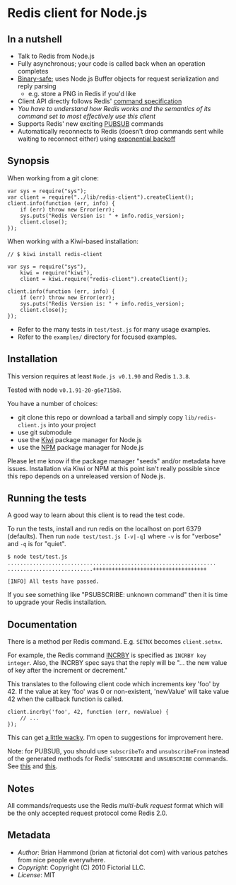 # Redis client for Node.js

## In a nutshell

- Talk to Redis from Node.js 
- Fully asynchronous; your code is called back when an operation completes
- [Binary-safe](http://github.com/fictorial/redis-node-client/blob/master/test/test.js#L353-363); uses Node.js Buffer objects for request serialization and reply parsing
    - e.g. store a PNG in Redis if you'd like
- Client API directly follows Redis' [command specification](http://code.google.com/p/redis/wiki/CommandReference) 
- *You have to understand how Redis works and the semantics of its command set to most effectively use this client*
- Supports Redis' new exciting [PUBSUB](http://code.google.com/p/redis/wiki/PublishSubscribe) commands
- Automatically reconnects to Redis (doesn't drop commands sent while waiting to reconnect either) using [exponential backoff](http://en.wikipedia.org/wiki/Exponential_backoff)

## Synopsis

When working from a git clone:

    var sys = require("sys");
    var client = require("../lib/redis-client").createClient();
    client.info(function (err, info) {
        if (err) throw new Error(err);
        sys.puts("Redis Version is: " + info.redis_version);
        client.close();
    });

When working with a Kiwi-based installation:

    // $ kiwi install redis-client

    var sys = require("sys"), 
        kiwi = require("kiwi"),
        client = kiwi.require("redis-client").createClient();

    client.info(function (err, info) {
        if (err) throw new Error(err);
        sys.puts("Redis Version is: " + info.redis_version);
        client.close();
    });

- Refer to the many tests in `test/test.js` for many usage examples.
- Refer to the `examples/` directory for focused examples.

## Installation

This version requires at least `Node.js v0.1.90` and Redis `1.3.8`.

Tested with node `v0.1.91-20-g6e715b8`.

You have a number of choices:

- git clone this repo or download a tarball and simply copy `lib/redis-client.js` into your project
- use git submodule
- use the [Kiwi](http://github.com/visionmedia/kiwi) package manager for Node.js
- use the [NPM](http://github.com/isaacs/npm) package manager for Node.js

Please let me know if the package manager "seeds" and/or metadata have issues.
Installation via Kiwi or NPM at this point isn't really possible since this repo
depends on a unreleased version of Node.js.

## Running the tests

A good way to learn about this client is to read the test code.

To run the tests, install and run redis on the localhost on port 6379 (defaults).
Then run `node test/test.js [-v|-q]` where `-v` is for "verbose" and `-q` is for "quiet".

    $ node test/test.js
    ..................................................................
    ...........................++++++++++++++++++++++++++++++++++++

    [INFO] All tests have passed.

If you see something like "PSUBSCRIBE: unknown command" then it is time to upgrade
your Redis installation.

## Documentation

There is a method per Redis command.  E.g. `SETNX` becomes `client.setnx`.

For example, the Redis command [INCRBY](http://code.google.com/p/redis/wiki/IncrCommand)
is specified as `INCRBY key integer`.  Also, the INCRBY spec says that the reply will
be "... the new value of key after the increment or decrement."

This translates to the following client code which increments key 'foo' by 42.  If
the value at key 'foo' was 0 or non-existent, 'newValue' will take value 42 when
the callback function is called.

    client.incrby('foo', 42, function (err, newValue) {
        // ...
    });

This can get [a little wacky](http://github.com/fictorial/redis-node-client/blob/master/test/test.js#L1093-1097). 
I'm open to suggestions for improvement here.

Note: for PUBSUB, you should use `subscribeTo` and `unsubscribeFrom` instead of the generated
methods for Redis' `SUBSCRIBE` and `UNSUBSCRIBE` commands.  See [this](http://github.com/fictorial/redis-node-client/blob/master/lib/redis-client.js#L682-694)
and [this](http://github.com/fictorial/redis-node-client/blob/master/examples/subscriber.js#L14).

## Notes

All commands/requests use the Redis *multi-bulk request* format which will be
the only accepted request protocol come Redis 2.0.

## Metadata

- *Author*: Brian Hammond (brian at fictorial dot com) with various patches 
  from nice people everywhere.
- *Copyright*: Copyright (C) 2010 Fictorial LLC.
- *License*: MIT

